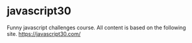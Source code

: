 # javascript30

Funny javascript challenges course. All content is based on the following site. https://javascript30.com/
